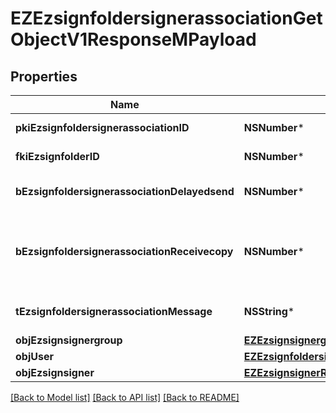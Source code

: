 # EZEzsignfoldersignerassociationGetObjectV1ResponseMPayload

## Properties
Name | Type | Description | Notes
------------ | ------------- | ------------- | -------------
**pkiEzsignfoldersignerassociationID** | **NSNumber*** | The unique ID of the Ezsignfoldersignerassociation | 
**fkiEzsignfolderID** | **NSNumber*** | The unique ID of the Ezsignfolder | 
**bEzsignfoldersignerassociationDelayedsend** | **NSNumber*** | If this flag is true the signatory is part of a delayed send. | 
**bEzsignfoldersignerassociationReceivecopy** | **NSNumber*** | If this flag is true. The signatory will receive a copy of every signed Ezsigndocument even if it ain&#39;t required to sign the document. | 
**tEzsignfoldersignerassociationMessage** | **NSString*** | A custom text message that will be added to the email sent. | 
**objEzsignsignergroup** | [**EZEzsignsignergroupResponseCompound***](EZEzsignsignergroupResponseCompound.md) |  | [optional] 
**objUser** | [**EZEzsignfoldersignerassociationResponseCompoundUser***](EZEzsignfoldersignerassociationResponseCompoundUser.md) |  | [optional] 
**objEzsignsigner** | [**EZEzsignsignerResponseCompound***](EZEzsignsignerResponseCompound.md) |  | [optional] 

[[Back to Model list]](../README.md#documentation-for-models) [[Back to API list]](../README.md#documentation-for-api-endpoints) [[Back to README]](../README.md)


